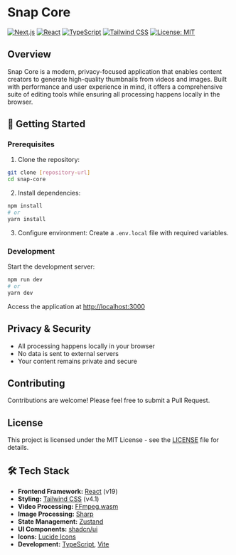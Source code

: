 # Snap Core

[![Next.js](https://img.shields.io/badge/Next.js-15-black?style=for-the-badge&logo=next.js)](https://nextjs.org)
[![React](https://img.shields.io/badge/React-19-blue?style=for-the-badge&logo=react)](https://reactjs.org)
[![TypeScript](https://img.shields.io/badge/TypeScript-5-blue?style=for-the-badge&logo=typescript)](https://www.typescriptlang.org)
[![Tailwind CSS](https://img.shields.io/badge/Tailwind_CSS-4.1-purple?style=for-the-badge&logo=tailwind-css)](https://tailwindcss.com)
[![License: MIT](https://img.shields.io/badge/License-MIT-yellow.svg?style=for-the-badge)](LICENSE)

## Overview

Snap Core is a modern, privacy-focused application that enables content creators to generate high-quality thumbnails from videos and images. Built with performance and user experience in mind, it offers a comprehensive suite of editing tools while ensuring all processing happens locally in the browser.

## 🚀 Getting Started

### Prerequisites

1. Clone the repository:
```bash
git clone [repository-url]
cd snap-core
```

2. Install dependencies:
```bash
npm install
# or
yarn install
```

3. Configure environment:
Create a `.env.local` file with required variables.

### Development

Start the development server:
```bash
npm run dev
# or
yarn dev
```

Access the application at [http://localhost:3000](http://localhost:3000)

## Privacy & Security

- All processing happens locally in your browser
- No data is sent to external servers
- Your content remains private and secure

## Contributing

Contributions are welcome! Please feel free to submit a Pull Request.

## License

This project is licensed under the MIT License - see the [LICENSE](LICENSE) file for details.

## 🛠️ Tech Stack

- **Frontend Framework:** [React](https://react.dev/) (v19)
- **Styling:** [Tailwind CSS](https://tailwindcss.com/) (v4.1)
- **Video Processing:** [FFmpeg.wasm](https://github.com/ffmpegwasm/ffmpeg.wasm)
- **Image Processing:** [Sharp](https://sharp.pixelplumbing.com/)
- **State Management:** [Zustand](https://github.com/pmndrs/zustand)
- **UI Components:** [shadcn/ui](https://ui.shadcn.com/)
- **Icons:** [Lucide Icons](https://lucide.dev/)
- **Development:** [TypeScript](https://www.typescriptlang.org/), [Vite](https://vitejs.dev/)
